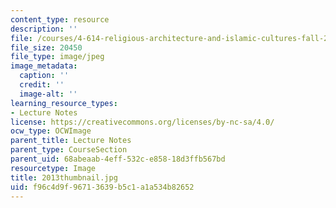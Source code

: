 ```yaml
---
content_type: resource
description: ''
file: /courses/4-614-religious-architecture-and-islamic-cultures-fall-2002/f96c4d9f96713639b5c1a1a534b82652_2013thumbnail.jpg
file_size: 20450
file_type: image/jpeg
image_metadata:
  caption: ''
  credit: ''
  image-alt: ''
learning_resource_types:
- Lecture Notes
license: https://creativecommons.org/licenses/by-nc-sa/4.0/
ocw_type: OCWImage
parent_title: Lecture Notes
parent_type: CourseSection
parent_uid: 68abeaab-4eff-532c-e858-18d3ffb567bd
resourcetype: Image
title: 2013thumbnail.jpg
uid: f96c4d9f-9671-3639-b5c1-a1a534b82652
---
```

